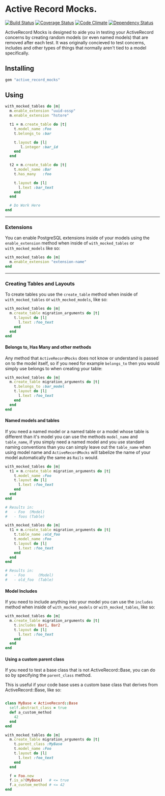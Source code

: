 # Active Record Mocks.

[![Build Status](https://travis-ci.org/envygeeks/ruby-active_record_mocks.png?branch=master)](https://travis-ci.org/envygeeks/ruby-active_record_mocks) [![Coverage Status](https://coveralls.io/repos/envygeeks/ruby-active_record_mocks/badge.png?branch=master)](https://coveralls.io/r/envygeeks/ruby-active_record_mocks) [![Code Climate](https://codeclimate.com/github/envygeeks/ruby-active_record_mocks.png)](https://codeclimate.com/github/envygeeks/ruby-active_record_mocks) [![Dependency Status](https://gemnasium.com/envygeeks/ruby-active_record_mocks.png)](https://gemnasium.com/envygeeks/ruby-active_record_mocks)

ActiveRecord Mocks is designed to aide you in testing your ActiveRecord
concerns by creating random models (or even named models) that are
removed after each test.  It was originally concieved to test concerns,
includes and other types of things that normally aren't tied to a
model specifically.

## Installing

```ruby
gem "active_record_mocks"
```

## Using

```ruby
with_mocked_tables do |m|
  m.enable_extension "uuid-ossp"
  m.enable_extension "hstore"

  t1 = m.create_table do |t|
    t.model_name :Foo
    t.belongs_to :bar

    t.layout do |l|
       l.integer :bar_id
    end
  end

  t2 = m.create_table do |t|
    t.model_name :Bar
    t.has_many   :foo

    t.layout do |l|
      l.text :bar_text
    end
  end

  # Do Work Here
end
```

---

### Extensions

You can enable PostgreSQL extensions inside of your models using the
`enable_extension` method when inside of `with_mocked_tables` or
`with_mocked_models` like so:

```ruby
with_mocked_tables do |m|
  m.enable_extension "extension-name"
end
```

---

### Creating Tables and Layouts

To create tables you use the `create_table` method when inside of
`with_mocked_tables` or `with_mocked_models`, like so:

```ruby
with_mocked_tables do |m|
  m.create_table migration_arguments do |t|
    t.layout do |l|
      l.text :foo_text
    end
  end
end
```

#### Belongs to, Has Many and other methods

Any method that `ActiveRecordMocks` does not know or understand is
passed on to the model itself, so if you need for example `belongs_to`
then you would simply use belongs to when creating your table:

```ruby
with_mocked_tables do |m|
  m.create_table migration_arguments do |t|
    t.belongs_to :bar_model
    t.layout do |l|
      l.text :foo_text
    end
  end
end
```

#### Named models and tables

If you need a named model or a named table or a model whose table is
different than it's model you can use the methods `model_name` and
`table_name`, if you simply need a named model and you use standard
naming conventions than you can simply leave out the `table_name`
when using model name and `ActiveRecordMocks` will tabelize the name
of your model automatically the same as `Rails` would.

```ruby
with_mocked_tables do |m|
  t1 = m.create_table migration_arguments do |t|
    t.model_name :Foo
    t.layout do |l|
      l.text :foo_text
    end
  end
end

# Results in:
#   - Foo  (Model)
#   - foos (Table)
```

```ruby
with_mocked_tables do |m|
  t1 = m.create_table migration_arguments do |t|
    t.table_name :old_foo
    t.model_name :Foo
    t.layout do |l|
      l.text :foo_text
    end
  end
end

# Results in:
#   - Foo      (Model)
#   - old_foo  (Table)
```

#### Model Includes

If you need to include anything into your model you can use the
`includes` method when inside of `with_mocked_models` or
`with_mocked_tables`, like so:

```ruby
with_mocked_tables do |m|
  m.create_table migration_arguments do |t|
    t.includes Bar1, Bar2
    t.layout do |l|
      l.text :foo_text
    end
  end
end
```

#### Using a custom parent class

If you need to test a base class that is not ActiveRecord::Base,
you can do so by specifying the `parent_class` method.

This is useful if your code base uses a custom base class that
derives from ActiveRecord::Base, like so:

```ruby

class MyBase < ActiveRecord::Base
  self.abstract_class = true
  def a_custom_method
    42
  end
end

with_mocked_tables do |m|
  m.create_table migration_arguments do |t|
    t.parent_class :MyBase
    t.model_name :Foo
    t.layout do |l|
      l.text :foo_text
    end
  end

  f = Foo.new
  f.is_a?(MyBase)   # <= true
  f.a_custom_method # <= 42
end


```
